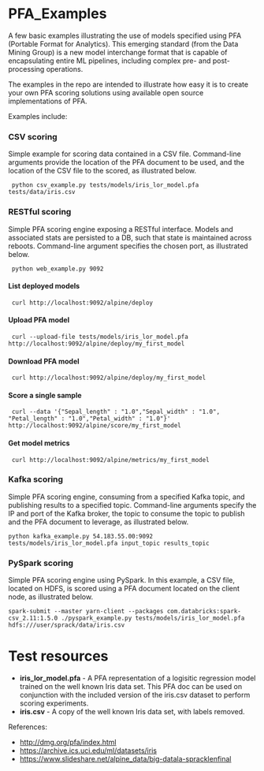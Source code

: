 # PFA_Examples
A few basic examples illustrating the use of models specified using PFA (Portable Format for Analytics). This emerging standard (from the Data Mining Group) is a new model interchange format that is capable of encapsulating entire ML pipelines, including complex pre- and post- processing operations.

The examples in the repo are intended to illustrate how easy it is to create your own PFA scoring solutions using available open source implementations of PFA. 

Examples include:

### CSV scoring
Simple example for scoring data contained in a CSV file. Command-line arguments provide the location of the PFA document to be used, and the location of the CSV file to the scored, as illustrated below.

     python csv_example.py tests/models/iris_lor_model.pfa tests/data/iris.csv
    
### RESTful scoring
Simple PFA scoring engine exposing a RESTful interface. Models and associated stats are persisted to a DB, such that state is maintained across reboots. Command-line argument specifies the chosen port, as illustrated below. 

     python web_example.py 9092
     
#### List deployed models
     curl http://localhost:9092/alpine/deploy
#### Upload PFA model
     curl --upload-file tests/models/iris_lor_model.pfa http://localhost:9092/alpine/deploy/my_first_model
#### Download PFA model
     curl http://localhost:9092/alpine/deploy/my_first_model
#### Score a single sample
     curl --data '{"Sepal_length" : "1.0","Sepal_width" : "1.0", "Petal_length" : "1.0","Petal_width" : "1.0"}' http://localhost:9092/alpine/score/my_first_model
#### Get model metrics
     curl http://localhost:9092/alpine/metrics/my_first_model

### Kafka scoring
Simple PFA scoring engine, consuming from a specified Kafka topic, and publishing results to a specified topic. Command-line arguments specify the IP and port of the Kafka broker, the topic to consume the topic to publish and the PFA document to leverage, as illustrated below.

    python kafka_example.py 54.183.55.00:9092 tests/models/iris_lor_model.pfa input_topic results_topic

### PySpark scoring
Simple PFA scoring engine using PySpark. In this example, a CSV file, located on HDFS, is scored using a PFA document located on the client node, as illustrated below. 

    spark-submit --master yarn-client --packages com.databricks:spark-csv_2.11:1.5.0 ./pyspark_example.py tests/models/iris_lor_model.pfa hdfs:///user/sprack/data/iris.csv 

# Test resources
* **iris_lor_model.pfa** - A PFA representation of a logisitic regression model trained on the well known Iris data set. This PFA doc can be used on conjunction with the included version of the iris.csv dataset to perform scoring experiments.
* **iris.csv** - A copy of the well known Iris data set, with labels removed.

References:
* http://dmg.org/pfa/index.html
* https://archive.ics.uci.edu/ml/datasets/iris
* https://www.slideshare.net/alpine_data/big-datala-spracklenfinal
